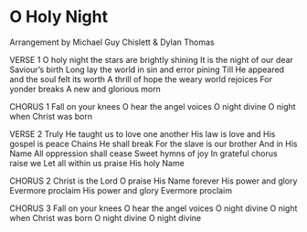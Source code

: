 # O Holy Night

Arrangement by Michael Guy Chislett & Dylan Thomas

VERSE 1
O holy night the stars are brightly shining
It is the night of our dear Saviour’s birth
Long lay the world in sin and error pining
Till He appeared and the soul felt its worth
A thrill of hope the weary world rejoices
For yonder breaks
A new and glorious morn

CHORUS 1
Fall on your knees
O hear the angel voices
O night divine
O night when Christ was born

VERSE 2
Truly He taught us to love one another
His law is love and His gospel is peace
Chains He shall break
For the slave is our brother
And in His Name
All oppression shall cease
Sweet hymns of joy
In grateful chorus raise we
Let all within us praise His holy Name

CHORUS 2
Christ is the Lord
O praise His Name forever
His power and glory
Evermore proclaim
His power and glory
Evermore proclaim

CHORUS 3
Fall on your knees
O hear the angel voices
O night divine
O night when Christ was born
O night divine
O night divine
